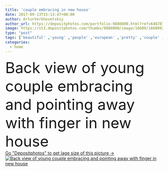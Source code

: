 ```yaml
---
title: 'couple embracing in new house'
date: 2017-09-13T15:13:47+00:00
author: ArturVerkhovetskiy
author_url: https://depositphotos.com/portfolio-9880800.html?ref=64678756
image: https://st3.depositphotos.com/thumbs/9880800/image/16609/166099220/api_thumb_450.jpg?forcejpeg=true
type: "post"
tags: ['beautiful' ,'young' ,'people' ,'european' ,'pretty' ,'couple' ,'together' ,'togetherness' ,'indoors' ,'property' ,'attractive' ,'apartment' ,'handsome' ,'embrace' ,'closeness' ,'hug' ,'relationship' ,'backlit' ,'boyfriend' ,'girlfriend' ,'relocation' ,'relocating' ,'copy space' ,'rear view' ,'real estate' ,'new home' ,'Back view' ,'new house' ,'moving house' ,'moving in' ,'Cardboard Boxes' ,'caucasian woman' ,'pointing with finger' ,'Caucasian Man' ,'pointing away' ]
categories: 
  - home
---
```

<div aling="center">
            <font size="60"> Back view of young couple embracing and pointing away with finger in new house</font>   
</div>
<div>
    <a href='https://st3.depositphotos.com/thumbs/9880800/image/16609/166099220/api_thumb_450.jpg?forcejpeg=true?ref=64678756' target=_blank > Go "Depositphotos" to get lage size of this picture ->
        <img href='https://st3.depositphotos.com/thumbs/9880800/image/16609/166099220/api_thumb_450.jpg?forcejpeg=true?ref=64678756' src='https://st3.depositphotos.com/9880800/16609/i/950/depositphotos_166099220-stock-photo-couple-embracing-in-new-house.jpg?forcejpeg=true' alt='Back view of young couple embracing and pointing away with finger in new house' >
    </a>
</div>
